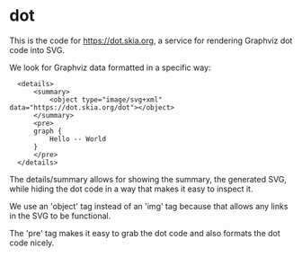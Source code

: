 # dot

This is the code for https://dot.skia.org, a service for rendering
Graphviz dot code into SVG.

We look for Graphviz data formatted in a specific way:

	  <details>
	      <summary>
	          <object type="image/svg+xml" data="https://dot.skia.org/dot"></object>
	      </summary>
	      <pre>
	      graph {
              Hello -- World
	      }
          </pre>
	  </details>

The details/summary allows for showing the summary, the generated SVG,
while hiding the dot code in a way that makes it easy to inspect it.

We use an 'object' tag instead of an 'img' tag because that allows any
links in the SVG to be functional.

The 'pre' tag makes it easy to grab the dot code and also formats the dot
code nicely.